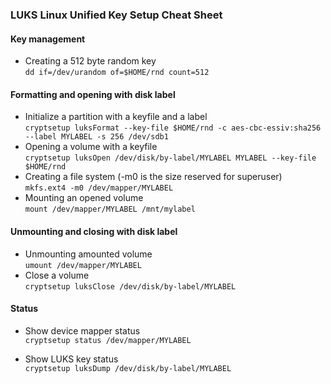 ### LUKS Linux Unified Key Setup Cheat Sheet

#### Key management
* Creating a 512 byte random key<br/>
  `dd if=/dev/urandom of=$HOME/rnd count=512`

#### Formatting and opening with disk label

* Initialize a partition with a keyfile and a label<br/>
  `cryptsetup luksFormat --key-file $HOME/rnd -c aes-cbc-essiv:sha256 --label MYLABEL -s 256 /dev/sdb1`
* Opening a volume with a keyfile<br/>
  `cryptsetup luksOpen /dev/disk/by-label/MYLABEL MYLABEL --key-file $HOME/rnd`
* Creating a file system (-m0 is the size reserved for superuser)<br/>
  `mkfs.ext4 -m0 /dev/mapper/MYLABEL`
* Mounting an opened volume<br/>
  `mount /dev/mapper/MYLABEL /mnt/mylabel`

#### Unmounting and closing with disk label

* Unmounting amounted volume<br/>
  `umount /dev/mapper/MYLABEL`
* Close a volume<br/>
  `cryptsetup luksClose /dev/disk/by-label/MYLABEL`

#### Status

* Show device mapper status<br/>
  `cryptsetup status /dev/mapper/MYLABEL`

* Show LUKS key status<br/>
  `cryptsetup luksDump /dev/disk/by-label/MYLABEL`
